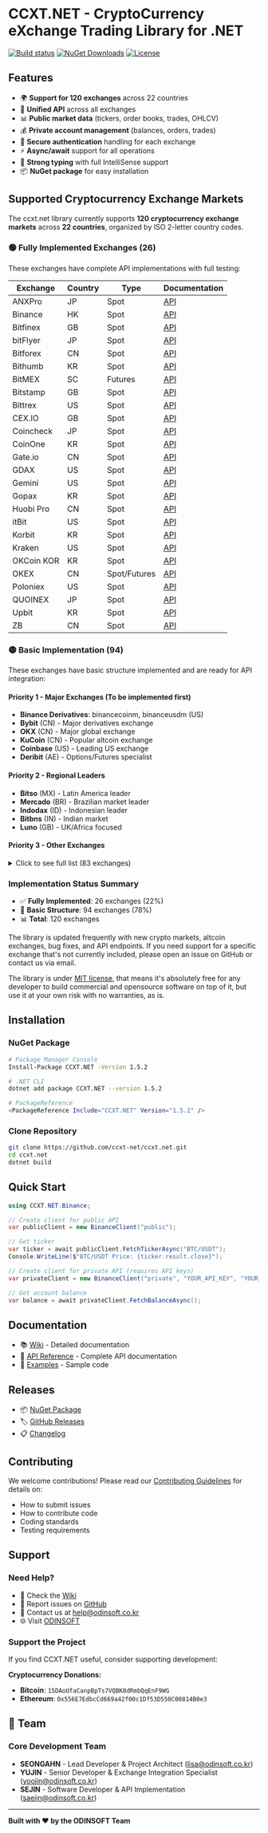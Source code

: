 # CCXT.NET - CryptoCurrency eXchange Trading Library for .NET

[![Build status](https://ci.appveyor.com/api/projects/status/dnp9i3t6sexv9tpa?svg=true)](https://ci.appveyor.com/project/ccxt-net/ccxt-net)
[![NuGet Downloads](https://img.shields.io/nuget/dt/ccxt.net.svg)](https://www.nuget.org/packages/CCXT.NET)
[![License](https://img.shields.io/github/license/ccxt-net/ccxt.net.svg)](https://github.com/ccxt-net/ccxt.net/blob/master/LICENSE.txt)

## Features

- 🌍 **Support for 120 exchanges** across 22 countries
- 🔄 **Unified API** across all exchanges
- 📊 **Public market data** (tickers, order books, trades, OHLCV)
- 💰 **Private account management** (balances, orders, trades)
- 🔐 **Secure authentication** handling for each exchange
- ⚡ **Async/await** support for all operations
- 🎯 **Strong typing** with full IntelliSense support
- 📦 **NuGet package** for easy installation

## Supported Cryptocurrency Exchange Markets

The ccxt.net library currently supports **120 cryptocurrency exchange markets** across **22 countries**, organized by ISO 2-letter country codes.

### 🟢 Fully Implemented Exchanges (26)

These exchanges have complete API implementations with full testing:

| Exchange | Country | Type | Documentation |
|----------|---------|------|---------------|
| ANXPro | JP | Spot | [API](https://anxv2.docs.apiary.io) |
| Binance | HK | Spot | [API](https://github.com/binance-exchange/binance-official-api-docs/blob/master/rest-api.md) |
| Bitfinex | GB | Spot | [API](https://bitfinex.readme.io/v1/docs) |
| bitFlyer | JP | Spot | [API](https://lightning.bitflyer.com/docs?lang=en) |
| Bitforex | CN | Spot | [API](https://github.com/bitforexapi/API_Docs/wiki) |
| Bithumb | KR | Spot | [API](https://apidocs.bithumb.com) |
| BitMEX | SC | Futures | [API](https://www.bitmex.com/app/apiOverview) |
| Bitstamp | GB | Spot | [API](https://www.bitstamp.net/api) |
| Bittrex | US | Spot | [API](https://bittrex.github.io/api/) |
| CEX.IO | GB | Spot | [API](https://cex.io/cex-api) |
| Coincheck | JP | Spot | [API](https://coincheck.com/documents/exchange/api) |
| CoinOne | KR | Spot | [API](https://doc.coinone.co.kr) |
| Gate.io | CN | Spot | [API](https://gate.io/api2) |
| GDAX | US | Spot | [API](https://docs.gdax.com) |
| Gemini | US | Spot | [API](https://docs.gemini.com/rest-api) |
| Gopax | KR | Spot | [API](https://www.gopax.co.kr/API) |
| Huobi Pro | CN | Spot | [API](https://github.com/huobiapi/API_Docs/wiki/REST_api_reference) |
| itBit | US | Spot | [API](https://api.itbit.com/docs) |
| Korbit | KR | Spot | [API](https://apidocs.korbit.co.kr/) |
| Kraken | US | Spot | [API](https://www.kraken.com/en-us/help/api) |
| OKCoin KOR | KR | Spot | [API](https://www.okcoinkr.com/api) |
| OKEX | CN | Spot/Futures | [API](https://github.com/okcoin-okex/API-docs-OKEx.com) |
| Poloniex | US | Spot | [API](https://docs.poloniex.com) |
| QUOINEX | JP | Spot | [API](https://developers.quoine.com) |
| Upbit | KR | Spot | [API](https://docs.upbit.com/docs/) |
| ZB | CN | Spot | [API](https://www.zb.com/i/developer) |

### 🟡 Basic Implementation (94)

These exchanges have basic structure implemented and are ready for API integration:

#### Priority 1 - Major Exchanges (To be implemented first)
- **Binance Derivatives**: binancecoinm, binanceusdm (US)
- **Bybit** (CN) - Major derivatives exchange
- **OKX** (CN) - Major global exchange
- **KuCoin** (CN) - Popular altcoin exchange
- **Coinbase** (US) - Leading US exchange
- **Deribit** (AE) - Options/Futures specialist

#### Priority 2 - Regional Leaders
- **Bitso** (MX) - Latin America leader
- **Mercado** (BR) - Brazilian market leader
- **Indodax** (ID) - Indonesian leader
- **Bitbns** (IN) - Indian market
- **Luno** (GB) - UK/Africa focused

#### Priority 3 - Other Exchanges
<details>
<summary>Click to see full list (83 exchanges)</summary>

**Asia-Pacific:**
- CN: bigone, bingx, bitget, coinex, digifinex, gate, hashkey, hitbtc, htx, kucoinfutures, lbank, mexc, woo, woofipro, xt
- JP: bitbank, btcbox, zaif, bittrade
- KR: probit
- SG: bitrue, coinsph, delta, derive, ellipx, hibachi, hyperliquid, independentreserve
- AU: btcmarkets, coinspot
- ID: tokocrypto

**Americas:**
- US: alpaca, apex, ascendex, binanceus, coinbaseadvanced, coinbaseexchange, coinbaseinternational, crypto, cryptocom, krakenfutures, okcoin, okxus, paradex, phemex, vertex
- CA: ndax, timex
- BR: foxbit, novadax

**Europe & Others:**
- EU: bit2c, bitopro, bitvavo, btcalpha, btcturk, coinmate, exmo, onetrading, paymium, wavesexchange, whitebit, yobit, zonda
- GB: bitteam, blockchaincom, coinmetro
- EE: latoken
- LT: cryptomus
- MT: bequant
- KY: bitmart, blofin
- BS: fmfwio

**Global:**
- coincatch, defx, hollaex, myokx, oceanex, oxfun, p2b, tradeogre

</details>

### Implementation Status Summary
- ✅ **Fully Implemented**: 26 exchanges (22%)
- 🚧 **Basic Structure**: 94 exchanges (78%)
- 📊 **Total**: 120 exchanges

The library is updated frequently with new crypto markets, altcoin exchanges, bug fixes, and API endpoints. 
If you need support for a specific exchange that's not currently included, please open an issue on GitHub or contact us via email.

The library is under [MIT license](https://github.com/ccxt-net/ccxt.net/blob/master/LICENSE.txt), that means it's absolutely free for any developer to build commercial and opensource software on top of it, but use it at your own risk with no warranties, as is.


## Installation

### NuGet Package

```bash
# Package Manager Console
Install-Package CCXT.NET -Version 1.5.2

# .NET CLI
dotnet add package CCXT.NET --version 1.5.2

# PackageReference
<PackageReference Include="CCXT.NET" Version="1.5.2" />
```

### Clone Repository

```bash
git clone https://github.com/ccxt-net/ccxt.net.git
cd ccxt.net
dotnet build
```

## Quick Start

```csharp
using CCXT.NET.Binance;

// Create client for public API
var publicClient = new BinanceClient("public");

// Get ticker
var ticker = await publicClient.FetchTickerAsync("BTC/USDT");
Console.WriteLine($"BTC/USDT Price: {ticker.result.close}");

// Create client for private API (requires API keys)
var privateClient = new BinanceClient("private", "YOUR_API_KEY", "YOUR_SECRET_KEY");

// Get account balance
var balance = await privateClient.FetchBalanceAsync();
```

## Documentation

- 📚 [Wiki](https://github.com/ccxt-net/ccxt.net/wiki) - Detailed documentation
- 📝 [API Reference](https://github.com/ccxt-net/ccxt.net/wiki/API-Reference) - Complete API documentation
- 🚀 [Examples](https://github.com/ccxt-net/ccxt.net/tree/master/samples) - Sample code

## Releases

- 📦 [NuGet Package](https://www.nuget.org/packages/CCXT.NET)
- 🏷️ [GitHub Releases](https://github.com/ccxt-net/ccxt.net/releases)
- 📋 [Changelog](https://github.com/ccxt-net/ccxt.net/blob/master/docs/CHANGELOG.md)

## Contributing

We welcome contributions! Please read our [Contributing Guidelines](https://github.com/ccxt-net/ccxt.net/blob/master/docs/CONTRIBUTING.md) for details on:
- How to submit issues
- How to contribute code
- Coding standards
- Testing requirements


## Support

### Need Help?
- 📖 Check the [Wiki](https://github.com/ccxt-net/ccxt.net/wiki)
- 🐛 Report issues on [GitHub](https://github.com/ccxt-net/ccxt.net/issues)
- 📧 Contact us at help@odinsoft.co.kr
- 🌐 Visit [ODINSOFT](https://www.odinsoft.co.kr)

### Support the Project
If you find CCXT.NET useful, consider supporting development:

**Cryptocurrency Donations:**
- **Bitcoin**: `15DAoUfaCanpBpTs7VQBK8dRmbQqEnF9WG`
- **Ethereum**: `0x556E7EdbcCd669a42f00c1Df53D550C00814B0e3`

## 👥 Team

### **Core Development Team**
- **SEONGAHN** - Lead Developer & Project Architect ([lisa@odinsoft.co.kr](mailto:lisa@odinsoft.co.kr))
- **YUJIN** - Senior Developer & Exchange Integration Specialist ([yoojin@odinsoft.co.kr](mailto:yoojin@odinsoft.co.kr))
- **SEJIN** - Software Developer & API Implementation ([saejin@odinsoft.co.kr](mailto:saejin@odinsoft.co.kr))

---

**Built with ❤️ by the ODINSOFT Team**
